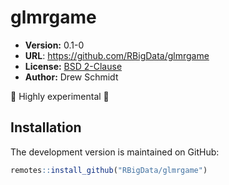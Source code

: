 # glmrgame

* **Version:** 0.1-0
* **URL**: https://github.com/RBigData/glmrgame
* **License:** [BSD 2-Clause](http://opensource.org/licenses/BSD-2-Clause)
* **Author:** Drew Schmidt

🚨 Highly experimental 🚨


## Installation

The development version is maintained on GitHub:

```r
remotes::install_github("RBigData/glmrgame")
```
